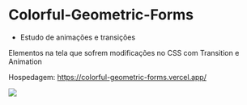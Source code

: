 # Colorful-Geometric-Forms

- Estudo de animações e transições

Elementos na tela que sofrem modificações no CSS com Transition e Animation

Hospedagem: https://colorful-geometric-forms.vercel.app/

<img src="/print.bmp">